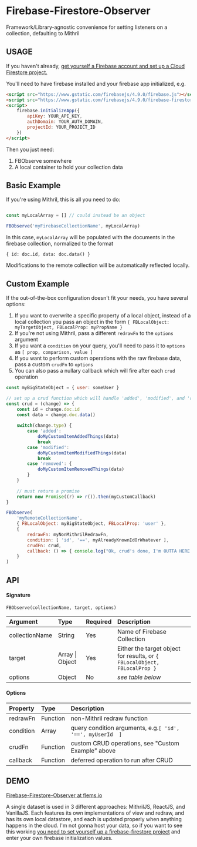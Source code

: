 # Firebase-Firestore-Observer
Framework/Library-agnostic convenience for setting listeners on a collection, defaulting to Mithril

## USAGE

If you haven't already, [get yourself a Firebase account and set up a Cloud Firestore project.](https://console.firebase.google.com/)

You'll need to have firebase installed and your firebase app initialized, e.g.
```html
<script src="https://www.gstatic.com/firebasejs/4.9.0/firebase.js"></script>
<script src="https://www.gstatic.com/firebasejs/4.9.0/firebase-firestore.js"></script>
<script>
    firebase.initializeApp({
        apiKey: YOUR_API_KEY,
        authDomain: YOUR_AUTH_DOMAIN,
        projectId: YOUR_PROJECT_ID
    })
</script>
```

Then you just need:
1. FBObserve somewhere
2. A local container to hold your collection data

## Basic Example

If you're using Mithril, this is all you need to do:

```js

const myLocalArray = [] // could instead be an object

FBObserve('myFirebaseCollectionName', myLocalArray)

```

In this case, `myLocalArray` will be populated with the documents in the firebase collection, normalized to the format

`{ id: doc.id, data: doc.data() }`

Modifications to the remote collection will be automatically reflected locally.

## Custom Example

If the out-of-the-box configuration doesn't fit your needs, you have several options:

1. If you want to overwrite a specific property of a local object, instead of a local collection you pass an object in the form `{ FBLocalObject: myTargetObject, FBLocalProp: myPropName }`
2. If you're not using Mithril, pass a different `redrawFn` to the `options` argument
3. If you want a `condition` on your query, you'll need to pass it to `options` as `[ prop, comparison, value ]`
4. If you want to perform custom operations with the raw firebase data, pass a custom `crudFn` to `options`
5. You can also pass a nullary callback which will fire after each `crud` operation

```js
const myBigStateObject = { user: someUser }

// set up a crud function which will handle 'added', 'modified', and 'removed', e.g.
const crud = (change) => {
    const id = change.doc.id
    const data = change.doc.data()
    
    switch(change.type) {
        case 'added':
            doMyCustomItemAddedThings(data)
            break
        case 'modified': 
            doMyCustomItemModifiedThings(data)
            break
        case 'removed': {
            doMyCustomItemRemovedThings(data)
        }
    }
    
    // must return a promise
    return new Promise((r) => r()).then(myCustomCallback)
}

FBObserve(
    'myRemoteCollectionName',
    { FBLocalObject: myBigStateObject, FBLocalProp: 'user' },
    {
        redrawFn: myNonMithrilRedrawFn,
        condition: [ 'id', '==', myAlreadyKnownIdOrWhatever ],
        crudFn: crud,
        callback: () => { console.log("Ok, crud's done, I'm OUTTA HERE.") }
    }
)

```

## API

#### Signature

`FBObserve(collectionName, target, options)`

| Argument | Type                 | Required | Description |
| :---------- | :-------------------- | :---------- | :---------- |
| collectionName  | String | Yes | Name of Firebase Collection |
| target | Array \| Object | Yes | Either the target object for results, or `{ FBLocalObject, FBLocalProp }` |
| options | Object  | No | _see table below_  |

#### Options

| Property | Type | Description |
| :-------- | :-------- | :---------- |
| redrawFn | Function | non-Mithril redraw function |
| condition | Array | query condition arguments, e.g.`[ 'id', '==', myUserId  ]` |
| crudFn | Function | custom CRUD operations, see "Custom Example" above |
| callback | Function | deferred operation to run after CRUD |

## DEMO

[Firebase-Firestore-Observer at flems.io](https://tinyurl.com/ycyxrzo5)

A single dataset is used in 3 different approaches: MithrilJS, ReactJS, and VanillaJS. Each features its own implementations of view and redraw, and has its own local datastore, and each is updated properly when anything happens in the cloud. I'm not gonna host your data, so if you want to see this working [you need to set yourself up a firebase-firestore project](https://console.firebase.google.com/) and enter your own firebase initialization values.
